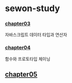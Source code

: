 # sewon-study

### <a href="https://github.com/InsideJavascriptStudy/sewon-study/tree/master/src/main/webapp/chapter03">chapter03</a>
자바스크립트 데이터 타입과 연산자

### <a href="https://github.com/InsideJavascriptStudy/sewon-study/tree/master/src/main/webapp/chapter04">chapter04</a>
함수와 프로토타입 체이닝

## <a href="https://github.com/InsideJavascriptStudy/sewon-study/tree/master/src/main/webapp/chapter05">chapter05</a>



